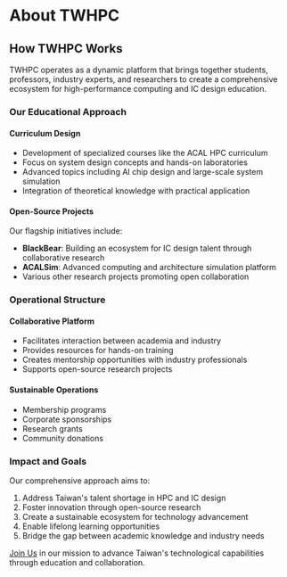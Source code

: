 # About TWHPC

## How TWHPC Works

TWHPC operates as a dynamic platform that brings together students, professors, industry experts, and researchers to create a comprehensive ecosystem for high-performance computing and IC design education.

### Our Educational Approach

#### Curriculum Design
- Development of specialized courses like the ACAL HPC curriculum
- Focus on system design concepts and hands-on laboratories
- Advanced topics including AI chip design and large-scale system simulation
- Integration of theoretical knowledge with practical application

#### Open-Source Projects
Our flagship initiatives include:
- **BlackBear**: Building an ecosystem for IC design talent through collaborative research
- **ACALSim**: Advanced computing and architecture simulation platform
- Various other research projects promoting open collaboration

### Operational Structure

#### Collaborative Platform
- Facilitates interaction between academia and industry
- Provides resources for hands-on training
- Creates mentorship opportunities with industry professionals
- Supports open-source research projects

#### Sustainable Operations
- Membership programs
- Corporate sponsorships
- Research grants
- Community donations

### Impact and Goals

Our comprehensive approach aims to:
1. Address Taiwan's talent shortage in HPC and IC design
2. Foster innovation through open-source research
3. Create a sustainable ecosystem for technology advancement
4. Enable lifelong learning opportunities
5. Bridge the gap between academic knowledge and industry needs

[Join Us](/en/join) in our mission to advance Taiwan's technological capabilities through education and collaboration.
